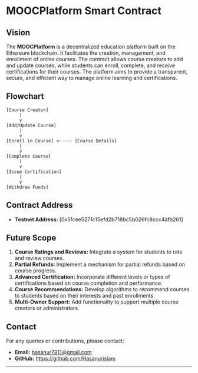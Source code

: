 

# MOOCPlatform Smart Contract

## Vision

The **MOOCPlatform** is a decentralized education platform built on the Ethereum blockchain. It facilitates the creation, management, and enrollment of online courses. The contract allows course creators to add and update courses, while students can enroll, complete, and receive certifications for their courses. The platform aims to provide a transparent, secure, and efficient way to manage online learning and certifications.

## Flowchart

```
[Course Creator]
     |
     v
[Add/Update Course]
     |
     v
[Enroll in Course] <----- [Course Details]
     |
     v
[Complete Course]
     |
     v
[Issue Certification]
     |
     v
[Withdraw Funds]
```

## Contract Address

- **Testnet Address:** [0x5fcee5271c15efd2b718bc5b026fc8ccc4afb261]

## Future Scope

1. **Course Ratings and Reviews:** Integrate a system for students to rate and review courses.
2. **Partial Refunds:** Implement a mechanism for partial refunds based on course progress.
3. **Advanced Certification:** Incorporate different levels or types of certifications based on course completion and performance.
4. **Course Recommendations:** Develop algorithms to recommend courses to students based on their interests and past enrollments.
5. **Multi-Owner Support:** Add functionality to support multiple course creators or administrators.

## Contact

For any queries or contributions, please contact:

- **Email:** hasanur7811@gmail.com
- **GitHub:** https://github.com/Hasanurislam

---

